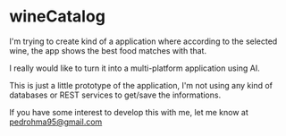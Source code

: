 # wineCatalog

I'm trying to create kind of a application where according to the selected wine, the app shows the best food matches with that.

I really would like to turn it into a multi-platform application using AI.

This is just a little prototype of the application, I'm not using any kind of databases or REST services to get/save the informations.

If you have some interest to develop this with me, let me know at pedrohma95@gmail.com
